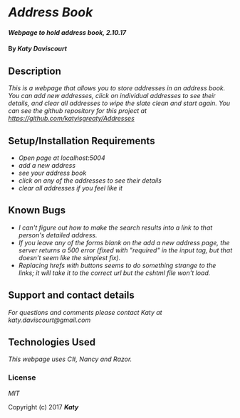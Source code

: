 # _Address Book_

#### _Webpage to hold address book, 2.10.17_

#### By _**Katy Daviscourt**_

## Description

_This is a webpage that allows you to store addresses in an address book. You can add new addresses, click on individual addresses to see their details, and clear all addresses to wipe the slate clean and start again. You can see the github repository for this project at https://github.com/katyisgreaty/Addresses_ 

## Setup/Installation Requirements

* _Open page at localhost:5004_
* _add a new address_
* _see your address book_
* _click on any of the addresses to see their details_
* _clear all addresses if you feel like it_

## Known Bugs

* _I can't figure out how to make the search results into a link to that person's detailed address._
* _If you leave any of the forms blank on the add a new address page, the server returns a 500 error (fixed with "required" in the input tag, but that doesn't seem like the simplest fix)._
* _Replacing hrefs with buttons seems to do something strange to the links; it will take it to the correct url but the cshtml file won't load._

## Support and contact details

_For questions and comments please contact Katy at katy.daviscourt@gmail.com_

## Technologies Used

_This webpage uses C#, Nancy and Razor._

### License

*MIT*

Copyright (c) 2017 **_Katy_**

